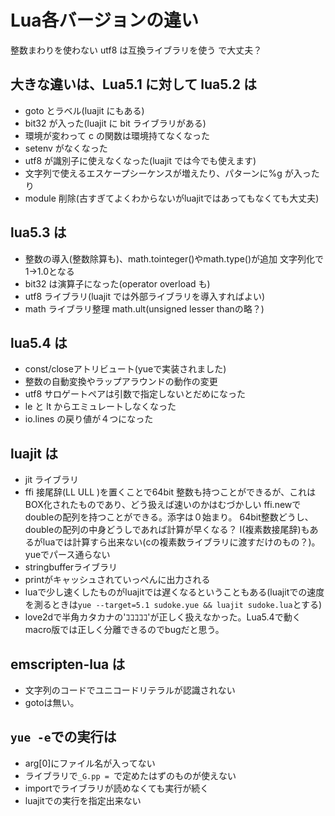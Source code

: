 # Lua各バージョンの違い

整数まわりを使わない
utf8 は互換ライブラリを使う
で大丈夫？

## 大きな違いは、Lua5.1 に対して lua5.2 は

- goto とラベル(luajit にもある)
- bit32 が入った(luajit に bit ライブラリがある)
- 環境が変わって c の関数は環境持てなくなった
- setenv がなくなった
- utf8 が識別子に使えなくなった(luajit では今でも使えます)
- 文字列で使えるエスケープシーケンスが増えたり、パターンに%g が入ったり
- module 削除(古すぎてよくわからないがluajitではあってもなくても大丈夫)

## lua5.3 は

- 整数の導入(整数除算も)、math.tointeger()やmath.type()が追加
  文字列化で1→1.0となる
- bit32 は演算子になった(operator overload も)
- utf8 ライブラリ(luajit では外部ライブラリを導入すればよい)
- math ライブラリ整理
  math.ult(unsigned lesser thanの略？)

## lua5.4 は

- const/closeアトリビュート(yueで実装されました)
- 整数の自動変換やラップアラウンドの動作の変更
- utf8 サロゲートペアは引数で指定しないとだめになった
- le と lt からエミュレートしなくなった
- io.lines の戻り値が４つになった

## luajit は

- jit ライブラリ
- ffi
  接尾辞(LL ULL )を置くことで64bit 整数も持つことができるが、これはBOX化されたものであり、どう扱えば速いのかはむづかしい
  ffi.newでdoubleの配列を持つことができる。添字は０始まり。
  64bit整数どうし、doubleの配列の中身どうしであれば計算が早くなる？
  I(複素数接尾辞)もあるがluaでは計算すら出来ない(cの複素数ライブラリに渡すだけのもの？)。yueでパース通らない
- stringbufferライブラリ
- printがキャッシュされていっぺんに出力される
- luaで少し速くしたものがluajitでは遅くなるということもある(luajitでの速度を測るときは`yue --target=5.1 sudoke.yue && luajit sudoke.lua`とする)
- love2dで半角カタカナの'ｺｺｺｺｺ'が正しく扱えなかった。Lua5.4で動くmacro版では正しく分離できるのでbugだと思う。

## emscripten-lua は

- 文字列のコードでユニコードリテラルが認識されない
- gotoは無い。

## `yue -e`での実行は

- arg[0]にファイル名が入ってない
- ライブラリで`_G.pp = `で定めたはずのものが使えない
- importでライブラリが読めなくても実行が続く
- luajitでの実行を指定出来ない
